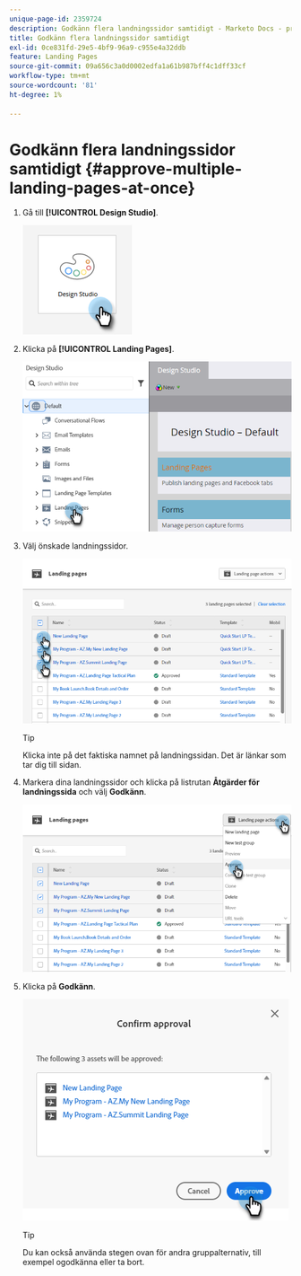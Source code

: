 ```yaml
---
unique-page-id: 2359724
description: Godkänn flera landningssidor samtidigt - Marketo Docs - produktdokumentation
title: Godkänn flera landningssidor samtidigt
exl-id: 0ce831fd-29e5-4bf9-96a9-c955e4a32ddb
feature: Landing Pages
source-git-commit: 09a656c3a0d0002edfa1a61b987bff4c1dff33cf
workflow-type: tm+mt
source-wordcount: '81'
ht-degree: 1%

---
```


# Godkänn flera landningssidor samtidigt {#approve-multiple-landing-pages-at-once}

1. Gå till **[!UICONTROL Design Studio]**.

   ![](assets/approve-multiple-landing-pages-at-once-1.png)

1. Klicka på **[!UICONTROL Landing Pages]**.

   ![](assets/approve-multiple-landing-pages-at-once-2.png)

1. Välj önskade landningssidor.

   ![](assets/approve-multiple-landing-pages-at-once-3.png)

   >[!TIP]
   >
   >Klicka inte på det faktiska namnet på landningssidan. Det är länkar som tar dig till sidan.

1. Markera dina landningssidor och klicka på listrutan **Åtgärder för landningssida** och välj **Godkänn**.

   ![](assets/approve-multiple-landing-pages-at-once-4.png)

1. Klicka på **Godkänn**.

   ![](assets/approve-multiple-landing-pages-at-once-5.png)

   >[!TIP]
   >
   >Du kan också använda stegen ovan för andra gruppalternativ, till exempel ogodkänna eller ta bort.

